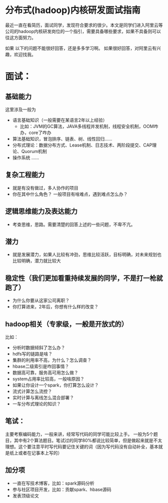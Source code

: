 # 分布式(hadoop)内核研发面试指南

最近一直在看简历，面试同学，发现符合要求的很少。本文是同学们进入阿里云等公司的hadoop内核研发岗位的一个指引，需要具备哪些要求，如果不具备则可以往这方面努力。

如果 以下的问题不能很好回答，还是多多学习啊。 如果很好回答，对阿里云有兴趣，欢迎找我。

# 面试：
## 基础能力
这里涉及一般为
- 语言基础知识（一般需要在某语言2年以上经验）
  - 比如：JVM的GC算法，JAVA多线程并发机制，线程安全机制，OOM咋办，core了咋办
- 算法基础知识，冒泡排序、链表、树、线性回归……
- 分布式理论：数据分布方式、Lease机制、日志技术、两阶段提交、CAP理论、Quorum机制
- 操作系统
……

## 复杂工程能力
- 就是有没有做过，多人协作的项目
- 你在其中什么角色？ 一般项目有啥难点，遇到难点怎么办？

##  逻辑思维能力及表达能力
-  考查思维，思路。需要清楚的回答上述的一些问题，不卑不亢。

## 潜力
- 就是发展潜力，如果人比较有冲劲，思维比较活跃，目标明确，对未来规划也比较明确，潜力就比较大

## 稳定性（我们更加看重持续发展的同学，不是打一枪就跑了）
- 为什么你要从这家公司离职？
- 你打算进来，2年后，你想有什么样的改变？

## hadoop相关（专家级，一般是开放式的）
比如：
- 分析时数据倾斜了怎么办？
- hdfs写的链路是啥？
- 集群的利用率不高，为什么？怎么调查？
- hbase二级索引是咋回事情？
- 数据高可靠，服务高可用怎么做？
- system占用率比较高，一般啥原因？
- 如果让你设计一个spark，你打算怎么设计？
- 流式计算怎么流控？
- 实时计算与离线怎么混合部署？
- 一车分布式理论的知识？

## 笔试：
主要考察编码能力，一般来讲，经常写代码的同学可能比较上手。
一般为5个题目，其中有2个算法题目。笔试过的同学80%都说比较简单，但是做起来就是不太理想。这个要注意平时写代码要记住关键的词（因为写代码没有自动补全，基本就是纸上或者在记事本上写的）


## 加分项
- 一直在写技术博客，比如：spark源码分析
- 参与社区项目开发，比如：贡献spark、hbase源码
- 发表顶级论文


